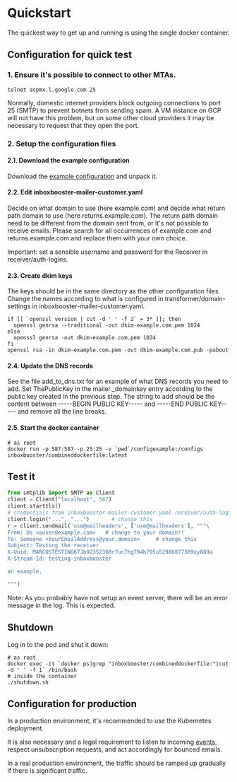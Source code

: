 # Quickstart
The quickest way to get up and running is using the single docker container.

## Configuration for quick test

### 1. Ensure it's possible to connect to other MTAs.
```shell
telnet aspmx.l.google.com 25
```
Normally, domestic internet providers block outgoing connections to port 25 (SMTP) to prevent botnets from sending spam.
A VM instance on GCP will not have this problem, but on some other cloud providers it may be necessary to request that
they open the port.

### 2. Setup the configuration files

#### 2.1. Download the example configuration
Download the [example configuration](configexample.zip) and unpack it.

#### 2.2. Edit inboxbooster-mailer-customer.yaml
Decide on what domain to use (here example.com) and decide what return path domain to use (here returns.example.com).
The return path domain need to be different from the domain sent from, or it's not possible to receive emails.
Please search for all occurrences of example.com and returns.example.com and replace them with your own choice.

Important: set a sensible username and password for the Receiver in receiver/auth-logins.

#### 2.3. Create dkim keys
The keys should be in the same directory as the other configuration files.
Change the names according to what is configured in transformer/domain-settings in 
inboxbooster-mailer-customer.yaml.

```shell
if [[ `openssl version | cut -d ' ' -f 2` = 3* ]]; then
  openssl genrsa --traditional -out dkim-example.com.pem 1024
else
  openssl genrsa -out dkim-example.com.pem 1024
fi
openssl rsa -in dkim-example.com.pem -out dkim-example.com.pub -pubout
```

#### 2.4. Update the DNS records
See the file add_to_dns.txt for an example of what DNS records you need to add.
Set ThePublicKey in the mailer._domainkey entry according to the public key created in the previous step.
The string to add should be the content between -----BEGIN PUBLIC KEY----- and -----END PUBLIC KEY----- and
remove all the line breaks.

#### 2.5. Start the docker container
```shell
# as root
docker run -p 587:587 -p 25:25 -v `pwd`/configexample:/configs  inboxbooster/combineddockerfile:latest
```

## Test it
```python
from smtplib import SMTP as Client
client = Client("localhost", 587)
client.starttls()
# credentials from inboxbooster-mailer-customer.yaml receiver/auth-logins
client.login("...", "...")       # change this
r = client.sendmail('use@mailheaders', ['use@mailheaders'], """\
From: Us <auser@example.com>   # change to your domain!!
To: Someone <YourEmailAddress@your.domain>     # change this
Subject: Testing the receiver
X-Uuid: MARCUSTESTING67Jb92352368r7uc7hg794h795u52986877389uy889a
X-Stream-Id: testing-inboxbooster

an example.

""")
```
Note: As you probably have not setup an event server, there will be an
error message in the log. This is expected.

## Shutdown

Log in to the pod and shut it down:
```shell
# as root
docker exec -it `docker ps|grep "inboxbooster/combineddockerfile:"|cut -d ' ' -f 1` /bin/bash
# inside the container
./shutdown.sh
```

## Configuration for production
In a production environment, it's recommended to use the Kubernetes deployment.

It is also necessary and a legal requirement to listen to incoming [events](README-EVENTS.md), respect unsubscription
requests, and act accordingly for bounced emails.

In a real production environment, the traffic should be ramped up gradually if there is significant traffic.

